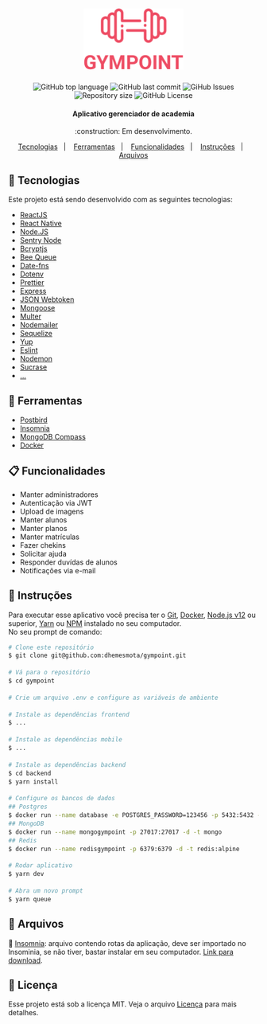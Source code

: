 <h1 align="center">
  <img alt="GYMPOINT" title="GYMPOINT" src=".github/gympoint.png" width="200px" />
  <br>
</h1>

<p align="center">
  <img alt="GitHub top language" src="https://img.shields.io/github/languages/top/dhemesmota/gympoint">
  
  <img alt="GitHub last commit" src="https://img.shields.io/github/last-commit/dhemesmota/gympoint">
  
  <img alt="GiHub Issues" src="https://img.shields.io/github/issues/dhemesmota/gympoint" >
  
  <img alt="Repository size" src="https://img.shields.io/github/repo-size/dhemesmota/gympoint">
  
  <img alt="GitHub License" src="https://img.shields.io/github/license/dhemesmota/gympoint">

</p>

<h4 align="center">Aplicativo gerenciador de academia</h4>
<p align="center">:construction: Em desenvolvimento.</p>


<p align="center">
  <a href="#rocket-tecnologias">Tecnologias</a>&nbsp;&nbsp;&nbsp;|&nbsp;&nbsp;&nbsp;
  <a href="#wrench-ferramentas">Ferramentas</a>&nbsp;&nbsp;&nbsp;|&nbsp;&nbsp;&nbsp;
  <a href="#clipboard-funcionalidades">Funcionalidades</a>&nbsp;&nbsp;&nbsp;|&nbsp;&nbsp;&nbsp;
  <a href="#page_with_curl-instruções">Instruções</a>&nbsp;&nbsp;&nbsp;|&nbsp;&nbsp;&nbsp;
  <a href="#paperclip-arquivos">Arquivos</a>
</p>


## :rocket: Tecnologias

Este projeto está sendo desenvolvido com as seguintes tecnologias:

- [ReactJS][reactjs]
- [React Native][react-native]
- [Node.JS][nodejs]
- [Sentry Node][sentrynode]
- [Bcryptjs][bcryptjs]
- [Bee Queue][bee-queue]
- [Date-fns][date-fns]
- [Dotenv][dotenv]
- [Prettier][prettier]
- [Express][express]
- [JSON Webtoken][jsonwebtoken]
- [Mongoose][mongoose]
- [Multer][multer]
- [Nodemailer][nodemailer]
- [Sequelize][sequelize]
- [Yup][yup]
- [Eslint][eslint]
- [Nodemon][nodemon]
- [Sucrase][sucrase]
- [...][...]

## :wrench: Ferramentas

- [Postbird][postbird]
- [Insomnia][insomnia]
- [MongoDB Compass][mongodb-compass]
- [Docker][docker]


## :clipboard: Funcionalidades
- Manter administradores
- Autenticação via JWT
- Upload de imagens
- Manter alunos
- Manter planos
- Manter matrículas
- Fazer chekins
- Solicitar ajuda
- Responder duvídas de alunos
- Notificações via e-mail

## :page_with_curl: Instruções 
Para executar esse aplicativo você precisa ter o [Git](https://git-scm.com), [Docker](https://www.docker.com), [Node.js v12][nodejs] ou superior, [Yarn](https://yarnpkg.com) ou [NPM](https://www.npmjs.com/get-npm) instalado no seu computador.<br>
No seu prompt de comando:
```bash
# Clone este repositório
$ git clone git@github.com:dhemesmota/gympoint.git

# Vá para o repositório
$ cd gympoint

# Crie um arquivo .env e configure as variáveis de ambiente

# Instale as dependências frontend
$ ...

# Instale as dependências mobile
$ ...

# Instale as dependências backend
$ cd backend
$ yarn install

# Configure os bancos de dados
## Postgres
$ docker run --name database -e POSTGRES_PASSWORD=123456 -p 5432:5432 -d postgres:11
## MongoDB
$ docker run --name mongogympoint -p 27017:27017 -d -t mongo
## Redis
$ docker run --name redisgympoint -p 6379:6379 -d -t redis:alpine

# Rodar aplicativo
$ yarn dev

# Abra um novo prompt
$ yarn queue
```

## :paperclip: Arquivos
:pushpin: [Insomnia](https://github.com/dhemesmota/gympoint/blob/master/backend/Insomnia.json): arquivo contendo rotas da aplicação, 
deve ser importado no Insominia, se não tiver, bastar instalar em seu computador. [Link para download](https://insomnia.rest).

## :memo: Licença
Esse projeto está sob a licença MIT. Veja o arquivo [Licença](https://github.com/dhemesmota/gympoint/blob/master/LICENSE) 
para mais detalhes.

[reactjs]: https://pt-br.reactjs.org/
[react-native]: https://facebook.github.io/react-native/
[nodejs]: https://nodejs.org/en/
[react-router-dom]: https://www.npmjs.com/package/react-router-dom
[react-toastify]: https://github.com/fkhadra/react-toastify
[styled-components]: https://www.styled-components.com/
[eslint]: https://eslint.org/
[prettier]: https://prettier.io/
[axios]: https://github.com/axios/axios
[sentrynode]: https://www.npmjs.com/package/@sentry/node
[bcryptjs]: https://www.npmjs.com/package/bcryptjs
[bee-queue]: https://github.com/bee-queue/bee-queue
[date-fns]: https://date-fns.org/
[dotenv]: https://www.npmjs.com/package/dotenv
[express]: https://expressjs.com/pt-br/
[jsonwebtoken]: https://github.com/auth0/node-jsonwebtoken
[mongoose]: https://mongoosejs.com/
[multer]: https://github.com/expressjs/multer
[nodemailer]: https://nodemailer.com/about/
[sequelize]: https://sequelize.org/
[yup]: https://github.com/jquense/yup
[nodemon]: https://nodemon.io/
[sucrase]: https://github.com/alangpierce/sucrase
[...]: https://github.com/dhemesmota/gympoint

[postbird]: https://electronjs.org/apps/postbird
[mongodb-compass]: https://www.mongodb.com/products/compass
[insomnia]: https://insomnia.rest
[docker]: https://docs.docker.com/docker-for-windows/install/
